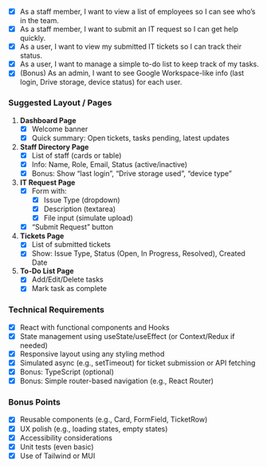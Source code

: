 - [x] As a staff member, I want to view a list of employees so I can see who’s in the team.
- [x] As a staff member, I want to submit an IT request so I can get help quickly.
- [x] As a user, I want to view my submitted IT tickets so I can track their status.
- [x] As a user, I want to manage a simple to-do list to keep track of my tasks.
- [x] (Bonus) As an admin, I want to see Google Workspace-like info (last login, Drive storage, device status) for each user.

### Suggested Layout / Pages

1. **Dashboard Page**
   - [x] Welcome banner
   - [x] Quick summary: Open tickets, tasks pending, latest updates
2. **Staff Directory Page**
   - [x] List of staff (cards or table)
   - [x] Info: Name, Role, Email, Status (active/inactive)
   - [x] Bonus: Show “last login”, “Drive storage used”, “device type”
3. **IT Request Page**
   - [x] Form with:
     - [x] Issue Type (dropdown)
     - [x] Description (textarea)
     - [x] File input (simulate upload)
   - [x] “Submit Request” button
4. **Tickets Page**
   - [x] List of submitted tickets
   - [x] Show: Issue Type, Status (Open, In Progress, Resolved), Created Date
5. **To-Do List Page**
   - [x] Add/Edit/Delete tasks
   - [x] Mark task as complete

### Technical Requirements

- [x] React with functional components and Hooks
- [x] State management using useState/useEffect (or Context/Redux if needed)
- [x] Responsive layout using any styling method
- [x] Simulated async (e.g., setTimeout) for ticket submission or API fetching
- [x] Bonus: TypeScript (optional)
- [x] Bonus: Simple router-based navigation (e.g., React Router)

### Bonus Points

- [x] Reusable components (e.g., Card, FormField, TicketRow)
- [x] UX polish (e.g., loading states, empty states)
- [x] Accessibility considerations
- [x] Unit tests (even basic)
- [x] Use of Tailwind or MUI
